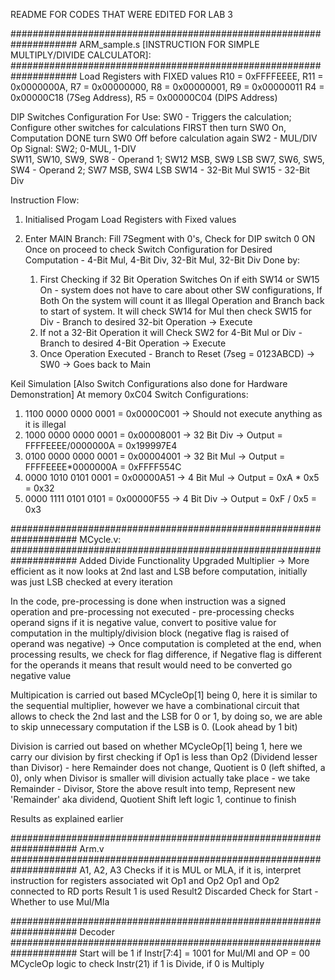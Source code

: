 README FOR CODES THAT WERE EDITED FOR LAB 3

####################################################################
ARM_sample.s [INSTRUCTION FOR SIMPLE MULTIPLY/DIVIDE CALCULATOR]:
####################################################################
Load Registers with FIXED values
R10 = 0xFFFFEEEE, R11 = 0x0000000A, R7 = 0x00000000, R8 = 0x00000001, R9 = 0x00000011
R4 = 0x00000C18 (7Seg Address), R5 = 0x00000C04 (DIPS Address)

DIP Switches Configuration For Use:
SW0 - Triggers the calculation; Configure other switches for calculations FIRST then turn SW0 On, Computation DONE turn SW0 Off before calculation again
SW2 - MUL/DIV Op Signal: SW2; 0-MUL, 1-DIV	
SW11, SW10, SW9, SW8 - Operand 1; SW12 MSB, SW9 LSB
SW7, SW6, SW5, SW4 - Operand 2; SW7 MSB, SW4 LSB
SW14 - 32-Bit Mul
SW15 - 32-Bit Div

Instruction Flow:
1. Initialised Progam Load Registers with Fixed values

2. Enter MAIN Branch: 
Fill 7Segment with 0's, Check for DIP switch 0 ON
Once on proceed to check Switch Configuration for Desired Computation - 4-Bit Mul, 4-Bit Div, 32-Bit Mul, 32-Bit Div
Done by:
	1. First Checking if 32 Bit Operation Switches On if eith SW14 or SW15 On - system does not have to care about other SW configurations, If 	Both On the system will count it as Illegal Operation and Branch back to start of system. It will check SW14 for Mul then check SW15 for 	Div - Branch to desired 32-bit Operation -> Execute
	2. If not a 32-Bit Operation it will Check SW2 for 4-Bit Mul or Div - Branch to desired 4-Bit Operation -> Execute
	3. Once Operation Executed - Branch to Reset (7seg = 0123ABCD) -> SW0 -> Goes back to Main

Keil Simulation [Also Switch Configurations also done for Hardware Demonstration]
At memory 0xC04 Switch Configurations:
1. 1100 0000 0000 0001 = 0x0000C001 -> Should not execute anything as it is illegal
2. 1000 0000 0000 0001 = 0x00008001 -> 32 Bit Div -> Output = FFFFEEEE/0000000A = 0x199997E4
3. 0100 0000 0000 0001 = 0x00004001 -> 32 Bit Mul -> Output = FFFFEEEE*0000000A = 0xFFFF554C	
4. 0000 1010 0101 0001 = 0x00000A51 -> 4 Bit Mul -> Output = 0xA * 0x5 = 0x32
5. 0000 1111 0101 0101 = 0x00000F55 -> 4 Bit Div -> Output = 0xF / 0x5 = 0x3

####################################################################
MCycle.v:
####################################################################
Added Divide Functionality
Upgraded Multiplier -> More efficient as it now looks at 2nd last and LSB before computation, initially was just LSB checked at every iteration

In the code, pre-processing is done when instruction was a signed operation and pre-processing not executed - pre-processing checks operand signs if it is negative value, convert to positive value for computation in the multiply/division block (negative flag is raised of operand was negative) -> Once computation is completed at the end, when processing results, we check for flag difference, if Negative flag is different for the operands it means that result would need to be converted go negative value

Multipication is carried out based MCycleOp[1] being 0, here it is similar to the sequential multiplier, however we have a combinational circuit that allows to check the 2nd last and the LSB for 0 or 1, by doing so, we are able to skip unnecessary computation if the LSB is 0. (Look ahead by 1 bit)

Division is carried out based on whether MCycleOp[1] being 1, here we carry our division by first checking if Op1 is less than Op2 (Dividend lesser than Divisor) - here Remainder does not change, Quotient is 0 (left shifted, a 0), only when Divisor is smaller will division actually take place - we take Remainder - Divisor, Store the above result into temp, Represent new 'Remainder' aka dividend, Quotient Shift left logic 1, continue to finish

Results as explained earlier

####################################################################
Arm.v
####################################################################
A1, A2, A3 Checks if it is MUL or MLA, if it is, interpret instruction for registers associated wit Op1 and Op2
Op1 and Op2 connected to RD ports
Result 1 is used Result2 Discarded
Check for Start - Whether to use Mul/Mla

####################################################################
Decoder 
####################################################################
Start will be 1 if Instr[7:4] = 1001 for Mul/Ml and OP = 00
MCycleOp logic to check Instr(21) if 1 is Divide, if 0 is Multiply
